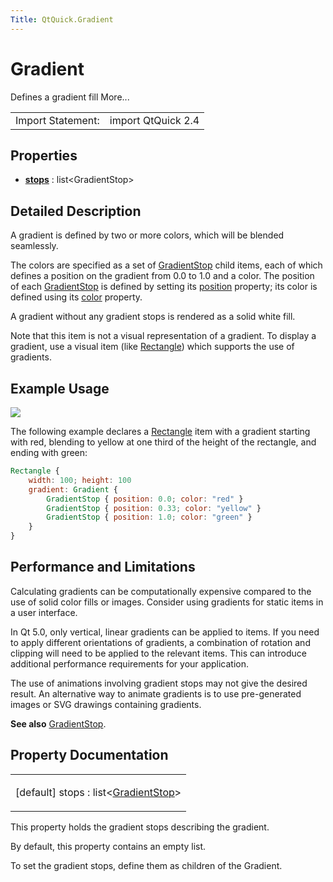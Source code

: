 ```yaml
---
Title: QtQuick.Gradient
---
```

        
Gradient
========

<span class="subtitle"></span>
Defines a gradient fill More...

|                   |                    |
|-------------------|--------------------|
| Import Statement: | import QtQuick 2.4 |

<span id="properties"></span>
Properties
----------

-   ****[stops](#stops-prop)**** : list&lt;GradientStop&gt;

<span id="details"></span>
Detailed Description
--------------------

A gradient is defined by two or more colors, which will be blended seamlessly.

The colors are specified as a set of [GradientStop](../QtQuick.GradientStop.md) child items, each of which defines a position on the gradient from 0.0 to 1.0 and a color. The position of each [GradientStop](../QtQuick.GradientStop.md) is defined by setting its [position](../QtQuick.GradientStop.md#position-prop) property; its color is defined using its [color](../QtQuick.GradientStop.md#color-prop) property.

A gradient without any gradient stops is rendered as a solid white fill.

Note that this item is not a visual representation of a gradient. To display a gradient, use a visual item (like [Rectangle](../QtQuick.Rectangle.md)) which supports the use of gradients.

<span id="example-usage"></span>
Example Usage
-------------

![](https://developer.ubuntu.com/static/devportal_uploaded/90557112-73b4-4042-bdcc-6ed1dfb726f0-api/apps/qml/sdk-15.04.6/QtQuick.Gradient/images/qml-gradient.png)

The following example declares a [Rectangle](../QtQuick.Rectangle.md) item with a gradient starting with red, blending to yellow at one third of the height of the rectangle, and ending with green:

``` qml
Rectangle {
    width: 100; height: 100
    gradient: Gradient {
        GradientStop { position: 0.0; color: "red" }
        GradientStop { position: 0.33; color: "yellow" }
        GradientStop { position: 1.0; color: "green" }
    }
}
```

<span id="performance-and-limitations"></span>
Performance and Limitations
---------------------------

Calculating gradients can be computationally expensive compared to the use of solid color fills or images. Consider using gradients for static items in a user interface.

In Qt 5.0, only vertical, linear gradients can be applied to items. If you need to apply different orientations of gradients, a combination of rotation and clipping will need to be applied to the relevant items. This can introduce additional performance requirements for your application.

The use of animations involving gradient stops may not give the desired result. An alternative way to animate gradients is to use pre-generated images or SVG drawings containing gradients.

**See also** [GradientStop](../QtQuick.GradientStop.md).

Property Documentation
----------------------

<table>
<colgroup>
<col width="100%" />
</colgroup>
<tbody>
<tr class="odd">
<td><p><span id="stops-prop"></span><span class="qmldefault">[default] </span><span class="name">stops</span> : <span class="type">list</span>&lt;<span class="type"><a href="QtQuick.GradientStop.md">GradientStop</a></span>&gt;</p></td>
</tr>
</tbody>
</table>

This property holds the gradient stops describing the gradient.

By default, this property contains an empty list.

To set the gradient stops, define them as children of the Gradient.

